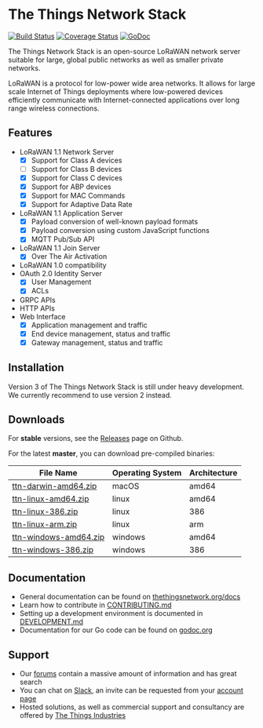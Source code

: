 # The Things Network Stack

[![Build Status](https://travis-ci.org/TheThingsNetwork/ttn.svg?branch=master)](https://travis-ci.org/TheThingsNetwork/ttn) [![Coverage Status](https://coveralls.io/repos/github/TheThingsNetwork/ttn/badge.svg?branch=master)](https://coveralls.io/github/TheThingsNetwork/ttn?branch=master) [![GoDoc](https://godoc.org/github.com/TheThingsNetwork/ttn?status.svg)](https://godoc.org/github.com/TheThingsNetwork/ttn)

The Things Network Stack is an open-source LoRaWAN network server suitable for large, global public networks as well as smaller private networks.

LoRaWAN is a protocol for low-power wide area networks. It allows for large scale Internet of Things deployments where low-powered devices efficiently communicate with Internet-connected applications over long range wireless connections. 

## Features

- LoRaWAN 1.1 Network Server
  - [x] Support for Class A devices
  - [ ] Support for Class B devices
  - [x] Support for Class C devices
  - [x] Support for ABP devices
  - [x] Support for MAC Commands
  - [x] Support for Adaptive Data Rate
- LoRaWAN 1.1 Application Server
  - [x] Payload conversion of well-known payload formats
  - [x] Payload conversion using custom JavaScript functions
  - [x] MQTT Pub/Sub API
- LoRaWAN 1.1 Join Server
  - [x] Over The Air Activation
- LoRaWAN 1.0 compatibility
- OAuth 2.0 Identity Server
  - [x] User Management
  - [x] ACLs
- GRPC APIs
- HTTP APIs
- Web Interface
  - [x] Application management and traffic
  - [x] End device management, status and traffic
  - [x] Gateway management, status and traffic

## Installation

Version 3 of The Things Network Stack is still under heavy development. We currently recommend to use version 2 instead.

## Downloads

For **stable** versions, see the [Releases](https://github.com/TheThingsNetwork/ttn/releases) page on Github.

For the latest **master**, you can download pre-compiled binaries:

| **File Name** | **Operating System** | **Architecture** |
| ------------- | -------------------- | ---------------- |
| [ttn-darwin-amd64.zip](https://ttnreleases.blob.core.windows.net/release/master/ttn-darwin-amd64.zip) | macOS | amd64 |
| [ttn-linux-amd64.zip](https://ttnreleases.blob.core.windows.net/release/master/ttn-linux-amd64.zip) | linux | amd64 |
| [ttn-linux-386.zip](https://ttnreleases.blob.core.windows.net/release/master/ttn-linux-386.zip) | linux | 386 |
| [ttn-linux-arm.zip](https://ttnreleases.blob.core.windows.net/release/master/ttn-linux-arm.zip) | linux | arm |
| [ttn-windows-amd64.zip](https://ttnreleases.blob.core.windows.net/release/master/ttn-windows-amd64.zip) | windows | amd64 |
| [ttn-windows-386.zip](https://ttnreleases.blob.core.windows.net/release/master/ttn-windows-386.zip) | windows | 386 |

## Documentation

- General documentation can be found on [thethingsnetwork.org/docs](https://www.thethingsnetwork.org/docs/)
- Learn how to contribute in [CONTRIBUTING.md](CONTRIBUTING.md)
- Setting up a development environment is documented in [DEVELOPMENT.md](DEVELOPMENT.md)
- Documentation for our Go code can be found on [godoc.org](https://godoc.org/github.com/TheThingsNetwork/ttn)

## Support

- Our [forums](https://www.thethingsnetwork.org/forum) contain a massive amount of information and has great search
- You can chat on [Slack](http://thethingsnetwork.slack.com), an invite can be requested from your [account page](https://account.thethingsnetwork.org)
- Hosted solutions, as well as commercial support and consultancy are offered by [The Things Industries](https://www.thethingsindustries.com)
